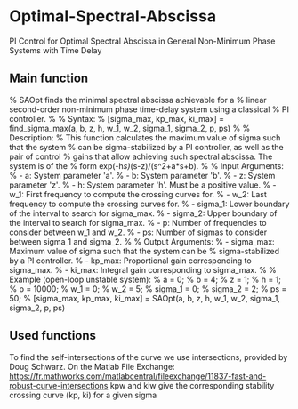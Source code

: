 # Optimal-Spectral-Abscissa
PI Control for Optimal Spectral Abscissa in General Non-Minimum Phase Systems with Time Delay

## Main function
% SAOpt finds the minimal spectral abscissa achievable for a 
% linear second-order non-minimum phase time-delay system using a classical
% PI controller.
%
% Syntax:
%   [sigma_max, kp_max, ki_max] = find_sigma_max(a, b, z, h, w_1, w_2, sigma_1, sigma_2, p, ps)
%
% Description:
%   This function calculates the maximum value of sigma such that the system
%   can be sigma-stabilized by a PI controller, as well as the pair of control
%   gains that allow achieving such spectral abscissa. The system is of the
%   form exp(-h*s)*(s-z)/(s^2+a*s+b).
%
% Input Arguments:
%   - a: System parameter 'a'.
%   - b: System parameter 'b'.
%   - z: System parameter 'z'.
%   - h: System parameter 'h'. Must be a positive value.
%   - w_1: First frequency to compute the crossing curves for.
%   - w_2: Last frequency to compute the crossing curves for.
%   - sigma_1: Lower boundary of the interval to search for sigma_max.
%   - sigma_2: Upper boundary of the interval to search for sigma_max.
%   - p: Number of frequencies to consider between w_1 and w_2.
%   - ps: Number of sigmas to consider between sigma_1 and sigma_2.
%
% Output Arguments:
%   - sigma_max: Maximum value of sigma such that the system can be 
%     sigma-stabilized by a PI controller.
%   - kp_max: Proportional gain corresponding to sigma_max.
%   - ki_max: Integral gain corresponding to sigma_max.
%
% Example (open-loop unstable system):
%   a = 0;
%   b = 4;
%   z = 1;
%   h = 1;
%   p = 10000;
%   w_1 = 0;
%   w_2 = 5;
%   sigma_1 = 0;
%   sigma_2 = 2;
%   ps = 50; 
%   [sigma_max, kp_max, ki_max] = SAOpt(a, b, z, h, w_1, w_2, sigma_1, sigma_2, p, ps)

## Used functions
To find the self-intersections of the curve we use intersections, provided by Doug Schwarz. On the Matlab File Exchange: https://fr.mathworks.com/matlabcentral/fileexchange/11837-fast-and-robust-curve-intersections 
kpw and kiw give the corresponding stability crossing curve (kp, ki) for a given sigma 
